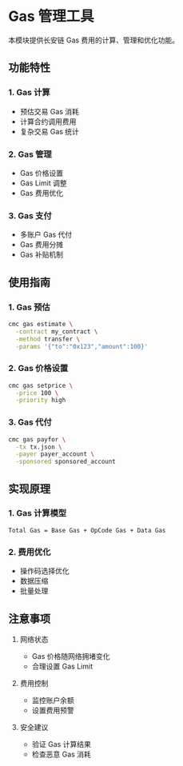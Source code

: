 # Gas 管理工具

本模块提供长安链 Gas 费用的计算、管理和优化功能。

## 功能特性

### 1. Gas 计算
- 预估交易 Gas 消耗
- 计算合约调用费用
- 复杂交易 Gas 统计

### 2. Gas 管理
- Gas 价格设置
- Gas Limit 调整
- Gas 费用优化

### 3. Gas 支付
- 多账户 Gas 代付
- Gas 费用分摊
- Gas 补贴机制

## 使用指南

### 1. Gas 预估
```bash
cmc gas estimate \
  -contract my_contract \
  -method transfer \
  -params '{"to":"0x123","amount":100}'
```

### 2. Gas 价格设置
```bash
cmc gas setprice \
  -price 100 \
  -priority high
```

### 3. Gas 代付
```bash
cmc gas payfor \
  -tx tx.json \
  -payer payer_account \
  -sponsored sponsored_account
```

## 实现原理

### 1. Gas 计算模型
```
Total Gas = Base Gas + OpCode Gas + Data Gas
```

### 2. 费用优化
- 操作码选择优化
- 数据压缩
- 批量处理

## 注意事项

1. 网络状态
   - Gas 价格随网络拥堵变化
   - 合理设置 Gas Limit

2. 费用控制
   - 监控账户余额
   - 设置费用预警

3. 安全建议
   - 验证 Gas 计算结果
   - 检查恶意 Gas 消耗
